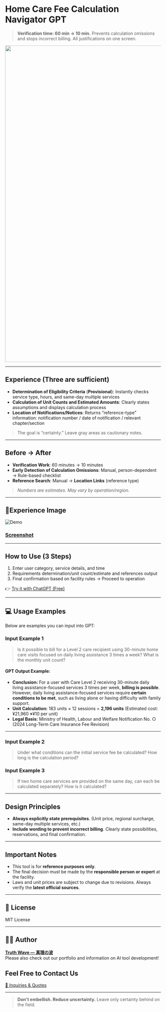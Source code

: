 # Home Care Fee Calculation Navigator GPT

> **Verification time: 60 min → 10 min.**
> Prevents calculation omissions and stops incorrect billing.
> All justifications on one screen.

<p align="center">
<img width="1536" height="1024" alt="訪問看護" src="https://github.com/user-attachments/assets/e668e17c-8bb1-489d-af24-7cb5a448cfbe" />
</p>

---

## Experience (Three are sufficient)

- **Determination of Eligibility Criteria** (**Provisional**): Instantly checks service type, hours, and same-day multiple services
- **Calculation of Unit Counts and Estimated Amounts**: Clearly states assumptions and displays calculation process
- **Location of Notifications/Notices**: Returns “reference-type” information: notification number / date of notification / relevant chapter/section
> The goal is “certainty.” Leave gray areas as cautionary notes.

---

## Before → After

- **Verification Work**: 60 minutes → 10 minutes
- **Early Detection of Calculation Omissions**: Manual, person-dependent → Rule-based checklist
- **Reference Search**: Manual → **Location Links** (reference type)
> *Numbers are estimates. May vary by operation/region.*

---

## 📸Experience Image

![Demo](https://github.com/truthwave/Home-Care-Fee-Calculation-Navigator-GPT/blob/main/English/Materials/Demo%20Movie.gif)

### [Screenshot](https://github.com/truthwave/Home-Care-Fee-Calculation-Navigator-GPT/tree/main/English/Materials/Screenshot)

---

## How to Use (3 Steps)

1. Enter user category, service details, and time<br>
2. Requirements determination/unit count/estimate and references output<br>
3. Final confirmation based on facility rules → Proceed to operation

👉 [Try it with ChatGPT (Free)](https://chatgpt.com/g/g-6871b2d7e26c81919d81b3d70bdce95d-wen-jie-hu-bao-chou-suan-ding-nahigpt)

---

## 💻 Usage Examples

Below are examples you can input into GPT:

### Input Example 1

> Is it possible to bill for a Level 2 care recipient using 30-minute home care visits focused on daily living assistance 3 times a week? What is the monthly unit count?

#### GPT Output Example:

* **Conclusion:** For a user with Care Level 2 receiving 30-minute daily living assistance-focused services 3 times per week, **billing is possible**. However, daily living assistance-focused services require **certain conditions to be met**, such as living alone or having difficulty with family support.
* **Unit Calculation:** 183 units × 12 sessions = **2,196 units** (Estimated cost: ¥21,960 ※¥10 per unit)
* **Legal Basis:** Ministry of Health, Labour and Welfare Notification No. ○ (2024 Long-Term Care Insurance Fee Revision)

---

### Input Example 2

> Under what conditions can the initial service fee be calculated? How long is the calculation period?

### Input Example 3

> If two home care services are provided on the same day, can each be calculated separately? How is it calculated?

---

## Design Principles

- **Always explicitly state prerequisites**. (Unit price, regional surcharge, same-day multiple services, etc.)
- **Include wording to prevent incorrect billing**. Clearly state possibilities, reservations, and final confirmation.

---

##  Important Notes

- This tool is for **reference purposes only**.
- The final decision must be made by the **responsible person or expert** at the facility.
- Laws and unit prices are subject to change due to revisions. Always verify the **latest official sources**.


---

## 📄 License

MIT License

---

## 🧑‍💻 Author

**[Truth Wave ― 真理の波](https://github.com/truthwave)**  
Please also check out our portfolio and information on AI tool development!

## Feel Free to Contact Us
[📩 Inquiries & Quotes](mailto:realmadrid71214591@gmail.com)

---

> **Don't embellish. Reduce uncertainty.**
> Leave only certainty behind on the field.
